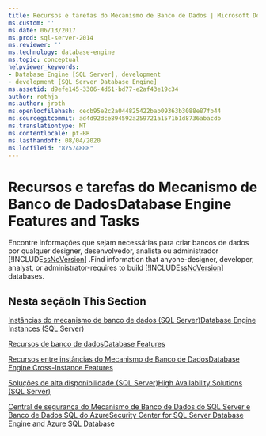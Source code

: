 ```yaml
---
title: Recursos e tarefas do Mecanismo de Banco de Dados | Microsoft Docs
ms.custom: ''
ms.date: 06/13/2017
ms.prod: sql-server-2014
ms.reviewer: ''
ms.technology: database-engine
ms.topic: conceptual
helpviewer_keywords:
- Database Engine [SQL Server], development
- development [SQL Server Database Engine]
ms.assetid: d9efe145-3306-4d61-bd77-e2af43e19c34
author: rothja
ms.author: jroth
ms.openlocfilehash: cecb95e2c2a044825422bab09363b3088e87fb44
ms.sourcegitcommit: ad4d92dce894592a259721a1571b1d8736abacdb
ms.translationtype: MT
ms.contentlocale: pt-BR
ms.lasthandoff: 08/04/2020
ms.locfileid: "87574888"
---
```

# <a name="database-engine-features-and-tasks"></a><span data-ttu-id="1181d-102">Recursos e tarefas do Mecanismo de Banco de Dados</span><span class="sxs-lookup"><span data-stu-id="1181d-102">Database Engine Features and Tasks</span></span>
  <span data-ttu-id="1181d-103">Encontre informações que sejam necessárias para criar bancos de dados por qualquer designer, desenvolvedor, analista ou administrador [!INCLUDE[ssNoVersion](../includes/ssnoversion-md.md)] .</span><span class="sxs-lookup"><span data-stu-id="1181d-103">Find information that anyone-designer, developer, analyst, or administrator-requires to build [!INCLUDE[ssNoVersion](../includes/ssnoversion-md.md)] databases.</span></span>  
  
## <a name="in-this-section"></a><span data-ttu-id="1181d-104">Nesta seção</span><span class="sxs-lookup"><span data-stu-id="1181d-104">In This Section</span></span>  
 [<span data-ttu-id="1181d-105">Instâncias do mecanismo de banco de dados &#40;SQL Server&#41;</span><span class="sxs-lookup"><span data-stu-id="1181d-105">Database Engine Instances &#40;SQL Server&#41;</span></span>](configure-windows/database-engine-instances-sql-server.md)  
  
 [<span data-ttu-id="1181d-106">Recursos de banco de dados</span><span class="sxs-lookup"><span data-stu-id="1181d-106">Database Features</span></span>](../relational-databases/database-features.md)  
  
 [<span data-ttu-id="1181d-107">Recursos entre instâncias do Mecanismo de Banco de Dados</span><span class="sxs-lookup"><span data-stu-id="1181d-107">Database Engine Cross-Instance Features</span></span>](../../2014/database-engine/database-engine-cross-instance-features.md)  
  
 [<span data-ttu-id="1181d-108">Soluções de alta disponibilidade &#40;SQL Server&#41;</span><span class="sxs-lookup"><span data-stu-id="1181d-108">High Availability Solutions &#40;SQL Server&#41;</span></span>](../sql-server/failover-clusters/high-availability-solutions-sql-server.md)  
  
 [<span data-ttu-id="1181d-109">Central de segurança do Mecanismo de Banco de Dados do SQL Server e Banco de Dados SQL do Azure</span><span class="sxs-lookup"><span data-stu-id="1181d-109">Security Center for SQL Server Database Engine and Azure SQL Database</span></span>](../relational-databases/security/security-center-for-sql-server-database-engine-and-azure-sql-database.md)  
  
  
